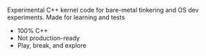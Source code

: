 Experimental C++ kernel code for bare-metal tinkering and OS dev experiments.
Made for learning and tests

- 100% C++
- Not production-ready
- Play, break, and explore
